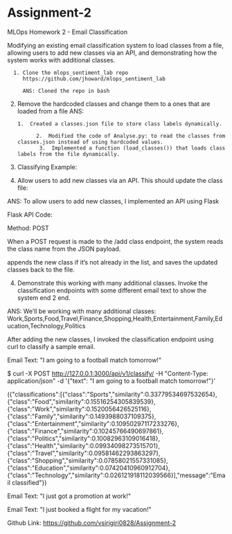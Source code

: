 # Assignment-2
MLOps Homework 2 - Email Classification


Modifying an existing email classification system to load classes from a file, allowing users to add new classes via an API, and demonstrating how the system works with additional classes.

      1. Clone the mlops_sentiment_lab repo
         https://github.com/jhoward/mlops_sentiment_lab

         ANS: Cloned the repo in bash

2. Remove the hardcoded classes and change them to a ones that are loaded from a file
ANS:  

       1.  Created a classes.json file to store class labels dynamically. 
 
             2.  Modified the code of Analyse.py: to read the classes from classes.json instead of using hardcoded values. 
              3.  Implemented a function (load_classes()) that loads class labels from the file dynamically.

 

4. Classifying Example:
 
3. Allow users to add new classes via an API. This should update the class file:

ANS: To allow users to add new classes, I implemented an API using Flask

Flask API Code:

 
 

Method: POST

When a POST request is made to the /add class endpoint, the system reads the class name from the JSON payload.

 




appends the new class if it’s not already in the list, and saves the updated classes back to the file.
 

4. Demonstrate this working with many additional classes. Invoke the
classification endpoints with some different email text to show the system
end 2 end.

ANS: We’ll be working with many additional classes:
Work,Sports,Food,Travel,Finance,Shopping,Health,Entertainment,Family,Education,Technology,Politics
 

After adding the new classes, I invoked the classification endpoint using curl to classify a sample email.

Email Text: "I am going to a football match tomorrow!"

$ curl -X POST http://127.0.0.1:3000/api/v1/classify/ -H "Content-Type: application/json" -d '{"text": "I am going to a football match tomorrow!"}'


 


({"classifications":[{"class":"Sports","similarity":0.33779534697532654},{"class":"Food","similarity":0.15516254305839539},{"class":"Work","similarity":0.1520056426525116},{"class":"Family","similarity":0.1493988037109375},{"class":"Entertainment","similarity":0.10950297117233276},{"class":"Finance","similarity":0.10245766490697861},{"class":"Politics","similarity":0.10082963109016418},{"class":"Health","similarity":0.09934098273515701},{"class":"Travel","similarity":0.09581462293863297},{"class":"Shopping","similarity":0.07858021557331085},{"class":"Education","similarity":0.07420410960912704},{"class":"Technology","similarity":0.026121918112039566}],"message":"Email classified"})


Email Text: "I just got a promotion at work!"

 


Email Text: "I just booked a flight for my vacation!"

 



Github Link: https://github.com/vsirigiri0828/Assignment-2
